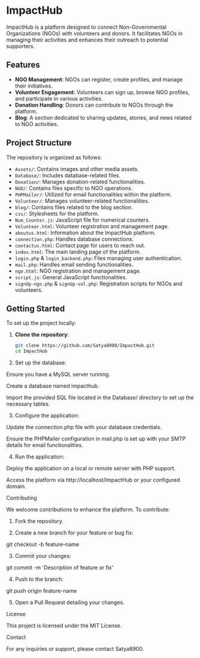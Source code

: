 # ImpactHub

ImpactHub is a platform designed to connect Non-Governmental Organizations (NGOs) with volunteers and donors. It facilitates NGOs in managing their activities and enhances their outreach to potential supporters.

## Features

- **NGO Management**: NGOs can register, create profiles, and manage their initiatives.
- **Volunteer Engagement**: Volunteers can sign up, browse NGO profiles, and participate in various activities.
- **Donation Handling**: Donors can contribute to NGOs through the platform.
- **Blog**: A section dedicated to sharing updates, stories, and news related to NGO activities.

## Project Structure

The repository is organized as follows:

- `Assets/`: Contains images and other media assets.
- `Database/`: Includes database-related files.
- `Donation/`: Manages donation-related functionalities.
- `NGO/`: Contains files specific to NGO operations.
- `PHPMailer/`: Utilized for email functionalities within the platform.
- `Volunteer/`: Manages volunteer-related functionalities.
- `blog/`: Contains files related to the blog section.
- `css/`: Stylesheets for the platform.
- `Num_Counter.js`: JavaScript file for numerical counters.
- `Volunteer.html`: Volunteer registration and management page.
- `aboutus.html`: Information about the ImpactHub platform.
- `connection.php`: Handles database connections.
- `contactus.html`: Contact page for users to reach out.
- `index.html`: The main landing page of the platform.
- `login.php` & `login_backend.php`: Files managing user authentication.
- `mail.php`: Handles email sending functionalities.
- `ngo.html`: NGO registration and management page.
- `script.js`: General JavaScript functionalities.
- `signUp-ngo.php` & `signUp-vol.php`: Registration scripts for NGOs and volunteers.

## Getting Started

To set up the project locally:

1. **Clone the repository**:
   ```bash
   git clone https://github.com/Satya8900/ImpactHub.git
   cd ImpactHub

2. Set up the database:

Ensure you have a MySQL server running.

Create a database named impacthub.

Import the provided SQL file located in the Database/ directory to set up the necessary tables.



3. Configure the application:

Update the connection.php file with your database credentials.

Ensure the PHPMailer configuration in mail.php is set up with your SMTP details for email functionalities.



4. Run the application:

Deploy the application on a local or remote server with PHP support.

Access the platform via http://localhost/ImpactHub or your configured domain.




Contributing

We welcome contributions to enhance the platform. To contribute:

1. Fork the repository.


2. Create a new branch for your feature or bug fix:

git checkout -b feature-name


3. Commit your changes:

git commit -m 'Description of feature or fix'


4. Push to the branch:

git push origin feature-name


5. Open a Pull Request detailing your changes.



License

This project is licensed under the MIT License.

Contact

For any inquiries or support, please contact Satya8900.

